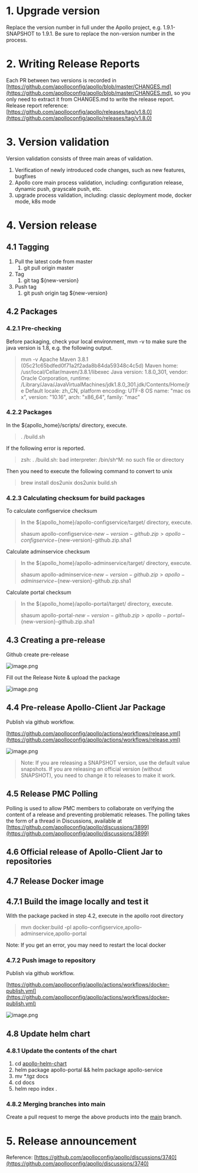 # 1. Upgrade version

Replace the version number in full under the Apollo project, e.g. 1.9.1-SNAPSHOT to 1.9.1. Be sure to replace the non-version number in the process.

# 2. Writing Release Reports

Each PR between two versions is recorded in [https://github.com/apolloconfig/apollo/blob/master/CHANGES.md](https://github.com/apolloconfig/apollo/blob/master/CHANGES.md), so you only need to extract it from CHANGES.md to write the release report. Release report reference: [https://github.com/apolloconfig/apollo/releases/tag/v1.8.0](https://github.com/apolloconfig/apollo/releases/tag/v1.8.0)

# 3. Version validation

Version validation consists of three main areas of validation.

1. Verification of newly introduced code changes, such as new features, bugfixes
1. Apollo core main process validation, including: configuration release, dynamic push, grayscale push, etc.
1. upgrade process validation, including: classic deployment mode, docker mode, k8s mode

# 4. Version release

## 4.1 Tagging

1. Pull the latest code from master
   1. git pull origin master  
2. Tag
   1. git tag ${new-version}
3. Push tag
   1. git push origin tag ${new-version}

## 4.2 Packages

### 4.2.1 Pre-checking

Before packaging, check your local environment, mvn -v to make sure the java version is 1.8, e.g. the following output.

> mvn -v
> Apache Maven 3.8.1 (05c21c65bdfed0f71a2f2ada8b84da59348c4c5d) Maven home: /usr/local/Cellar/maven/3.8.1/libexec
> Java version: 1.8.0_301, vendor: Oracle Corporation, runtime: /Library/Java/JavaVirtualMachines/jdk1.8.0_301.jdk/Contents/Home/jre
> Default locale: zh_CN, platform encoding: UTF-8
> OS name: "mac os x", version: "10.16", arch: "x86_64", family: "mac"

### 4.2.2 Packages

In the ${apollo_home}/scripts/ directory, execute.

> . /build.sh

If the following error is reported.

> zsh: . /build.sh: bad interpreter: /bin/sh^M: no such file or directory

Then you need to execute the following command to convert to unix

> brew install dos2unix
> dos2unix build.sh

### 4.2.3 Calculating checksum for build packages

To calculate configservice checksum

> In the ${apollo_home}/apollo-configservice/target/ directory, execute.
>
> shasum apollo-configservice-${new-version}-github.zip > apollo-configservice-${new-version}-github.zip.sha1

Calculate adminservice checksum

> In the ${apollo_home}/apollo-adminservice/target/ directory, execute.
>
> shasum apollo-adminservice-${new-version}-github.zip > apollo-adminservice-${new-version}-github.zip.sha1

Calculate portal checksum

> In the ${apollo_home}/apollo-portal/target/ directory, execute.  
>
> shasum apollo-portal-${new-version}-github.zip > apollo-portal-${new-version}-github.zip.sha1

## 4.3 Creating a pre-release

Github create pre-release

![image.png](https://cdn.jsdelivr.net/gh/apolloconfig/apollo@master/doc/images/local-development/create-release.png)

Fill out the Release Note & upload the package

![image.png](https://cdn.jsdelivr.net/gh/apolloconfig/apollo@master/doc/images/local-development/fill-release-form.png)

## 4.4 Pre-release Apollo-Client Jar Package

Publish via github workflow.

[https://github.com/apolloconfig/apollo/actions/workflows/release.yml](https://github.com/apolloconfig/apollo/actions/workflows/release.yml)

![image.png](https://cdn.jsdelivr.net/gh/apolloconfig/apollo@master/doc/images/local-development/publish-sdk.png)

> Note: If you are releasing a SNAPSHOT version, use the default value snapshots. If you are releasing an official version (without SNAPSHOT), you need to change it to releases to make it work.

## 4.5 Release PMC Polling

Polling is used to allow PMC members to collaborate on verifying the content of a release and preventing problematic releases.
The polling takes the form of a thread in Discussions, available at [https://github.com/apolloconfig/apollo/discussions/3899](https://github.com/apolloconfig/apollo/discussions/3899)

## 4.6 Official release of Apollo-Client Jar to repositories

## 4.7 Release Docker image

## 4.7.1 Build the image locally and test it

With the package packed in step 4.2, execute in the apollo root directory

> mvn docker:build -pl apollo-configservice,apollo-adminservice,apollo-portal

Note: If you get an error, you may need to restart the local docker

### 4.7.2 Push image to repository

Publish via github workflow.

[https://github.com/apolloconfig/apollo/actions/workflows/docker-publish.yml](https://github.com/apolloconfig/apollo/actions/workflows/docker-publish.yml)

![image.png](https://cdn.jsdelivr.net/gh/apolloconfig/apollo@master/doc/images/local-development/publish-docker.jpg)

## 4.8 Update helm chart

### 4.8.1 Update the contents of the chart

1. cd [apollo-helm-chart](https://github.com/apolloconfig/apollo-helm-chart)
2. helm package apollo-portal && helm package apollo-service
3. mv *.tgz docs
4. cd docs
5. helm repo index .

### 4.8.2 Merging branches into main

Create a pull request to merge the above products into the [main](https://github.com/apolloconfig/apollo-helm-chart) branch.

# 5. Release announcement

Reference: [https://github.com/apolloconfig/apollo/discussions/3740](https://github.com/apolloconfig/apollo/discussions/3740)
